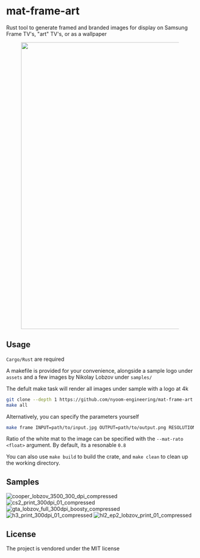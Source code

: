 # mat-frame-art

Rust tool to generate framed and branded images for display on Samsung Frame TV's, "art" TV's, or as a wallpaper

<figure>
   <img width="768" alt="" src="https://github.com/user-attachments/assets/c35496da-352b-4443-861c-bc7e37541254" />
</figure>

## Usage

`Cargo/Rust` are required

A makefile is provided for your convenience, alongside a sample logo under `assets` and a few images by Nikolay Lobzov under `samples/`

The defult make task will render all images under sample with a logo at 4k

```sh
git clone --depth 1 https://github.com/nyoom-engineering/mat-frame-art.git && cd mat-frame-art
make all
```

Alternatively, you can specify the parameters yourself

```sh
make frame INPUT=path/to/input.jpg OUTPUT=path/to/output.png RESOLUTION=2560x1600 [WITH_LOGO=1]
```

Ratio of the white mat to the image can be specified with the `--mat-rato <float>` argument. By default, its a resonable `0.8`

You can also use `make build` to build the crate, and `make clean` to clean up the working directory. 

## Samples

![cooper_lobzov_3500_300_dpi_compressed](https://github.com/user-attachments/assets/e1d173b8-8501-44ae-ad3f-e3db43ae3b6a)
![cs2_print_300dpi_01_compressed](https://github.com/user-attachments/assets/a2b4f4ec-9caf-4847-a231-9aa80154c7b1)
![gta_lobzov_full_300dpi_boosty_compressed](https://github.com/user-attachments/assets/6e2d8e4f-edeb-45cf-aa66-b084eb61e74d)
![h3_print_300dpi_01_compressed](https://github.com/user-attachments/assets/050ecf70-4d18-471a-b7c4-3004257d122b)
![hl2_ep2_lobzov_print_01_compressed](https://github.com/user-attachments/assets/94441ae1-fa8a-4b0b-8ab9-c501ba0292ec)

## License

The project is vendored under the MIT license
